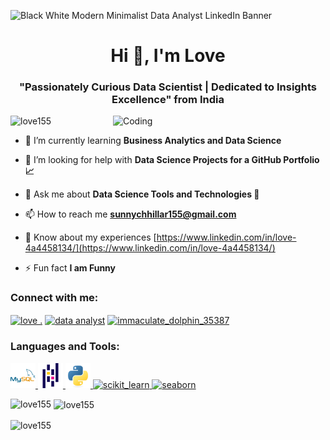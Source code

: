 ![Black   White Modern Minimalist Data Analyst LinkedIn Banner](https://github.com/user-attachments/assets/e6de198d-5a6a-4bb7-9b08-3294e8093f87)

<h1 align="center">Hi 👋, I'm Love</h1>
<h3 align="center">"Passionately Curious Data Scientist | Dedicated to Insights Excellence" from India</h3>

<img align="right" alt="Coding" width="340" src="https://cdn.dribbble.com/users/1162077/screenshots/3848914/programmer.gif">

<p align="left"> <img src="https://komarev.com/ghpvc/?username=love155&label=Profile%20views&color=0e75b6&style=flat" alt="love155" /> </p>

- 🌱 I’m currently learning **Business Analytics and Data Science**

- 🤝 I’m looking for help with **Data Science Projects for a GitHub Portfolio 📈**

- 💬 Ask me about **Data Science Tools and Technologies 🤖**

- 📫 How to reach me **sunnychhillar155@gmail.com**

- 📄 Know about my experiences [https://www.linkedin.com/in/love-4a4458134/](https://www.linkedin.com/in/love-4a4458134/)

- ⚡ Fun fact **I am Funny**

<h3 align="left">Connect with me:</h3>
<p align="left">
<a href="https://linkedin.com/in/love ." target="blank"><img align="center" src="https://raw.githubusercontent.com/rahuldkjain/github-profile-readme-generator/master/src/images/icons/Social/linked-in-alt.svg" alt="love ." height="30" width="40" /></a>
<a href="https://instagram.com/data analyst" target="blank"><img align="center" src="https://raw.githubusercontent.com/rahuldkjain/github-profile-readme-generator/master/src/images/icons/Social/instagram.svg" alt="data analyst" height="30" width="40" /></a>
<a href="https://discord.gg/immaculate_dolphin_35387" target="blank"><img align="center" src="https://raw.githubusercontent.com/rahuldkjain/github-profile-readme-generator/master/src/images/icons/Social/discord.svg" alt="immaculate_dolphin_35387" height="30" width="40" /></a>
</p>

<h3 align="left">Languages and Tools:</h3>
<p align="left"> <a href="https://www.mysql.com/" target="_blank" rel="noreferrer"> <img src="https://raw.githubusercontent.com/devicons/devicon/master/icons/mysql/mysql-original-wordmark.svg" alt="mysql" width="40" height="40"/> </a> <a href="https://pandas.pydata.org/" target="_blank" rel="noreferrer"> <img src="https://raw.githubusercontent.com/devicons/devicon/2ae2a900d2f041da66e950e4d48052658d850630/icons/pandas/pandas-original.svg" alt="pandas" width="40" height="40"/> </a> <a href="https://www.python.org" target="_blank" rel="noreferrer"> <img src="https://raw.githubusercontent.com/devicons/devicon/master/icons/python/python-original.svg" alt="python" width="40" height="40"/> </a> <a href="https://scikit-learn.org/" target="_blank" rel="noreferrer"> <img src="https://upload.wikimedia.org/wikipedia/commons/0/05/Scikit_learn_logo_small.svg" alt="scikit_learn" width="40" height="40"/> </a> <a href="https://seaborn.pydata.org/" target="_blank" rel="noreferrer"> <img src="https://seaborn.pydata.org/_images/logo-mark-lightbg.svg" alt="seaborn" width="40" height="40"/> </a> </p>

<p><img align="left" src="https://github-readme-stats.vercel.app/api/top-langs?username=love155&show_icons=true&locale=en&layout=compact" alt="love155" /></p>

<p>&nbsp;<img align="center" src="https://github-readme-stats.vercel.app/api?username=love155&show_icons=true&locale=en" alt="love155" /></p>

<p><img align="center" src="https://github-readme-streak-stats.herokuapp.com/?user=love155&" alt="love155" /></p>
